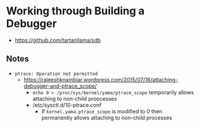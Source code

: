 # Working through Building a Debugger

* https://github.com/tartanllama/sdb

## Notes

* `ptrace: Operation not permitted`
  * https://rajeeshknambiar.wordpress.com/2015/07/16/attaching-debugger-and-ptrace_scope/
    * `echo 0 > /proc/sys/kernel/yama/ptrace_scope` temporarily allows attaching to non-child proocesses
    * /etc/sysctl.d/10-ptrace.conf
      * If `kernel.yama.ptrace_scope` is modified to 0 then permanently allows attaching to non-child processes
